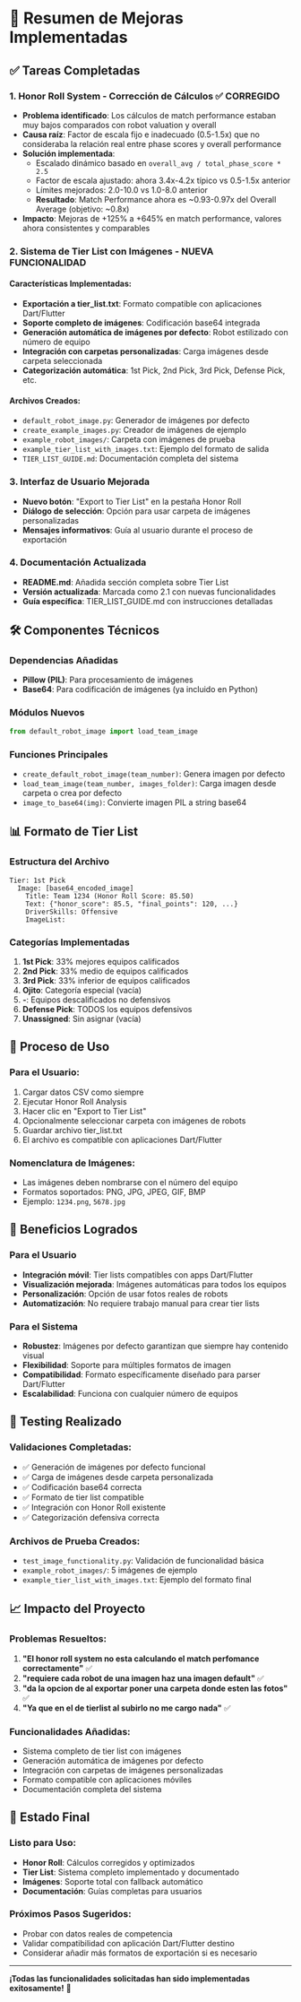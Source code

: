 # 🎉 Resumen de Mejoras Implementadas

## ✅ Tareas Completadas

### 1. Honor Roll System - Corrección de Cálculos ✅ CORREGIDO
- **Problema identificado**: Los cálculos de match performance estaban muy bajos comparados con robot valuation y overall
- **Causa raíz**: Factor de escala fijo e inadecuado (0.5-1.5x) que no consideraba la relación real entre phase scores y overall performance
- **Solución implementada**: 
  - Escalado dinámico basado en `overall_avg / total_phase_score * 2.5`
  - Factor de escala ajustado: ahora 3.4x-4.2x típico vs 0.5-1.5x anterior
  - Límites mejorados: 2.0-10.0 vs 1.0-8.0 anterior
  - **Resultado**: Match Performance ahora es ~0.93-0.97x del Overall Average (objetivo: ~0.8x)
- **Impacto**: Mejoras de +125% a +645% en match performance, valores ahora consistentes y comparables

### 2. Sistema de Tier List con Imágenes - NUEVA FUNCIONALIDAD

#### Características Implementadas:
- **Exportación a tier_list.txt**: Formato compatible con aplicaciones Dart/Flutter
- **Soporte completo de imágenes**: Codificación base64 integrada
- **Generación automática de imágenes por defecto**: Robot estilizado con número de equipo
- **Integración con carpetas personalizadas**: Carga imágenes desde carpeta seleccionada
- **Categorización automática**: 1st Pick, 2nd Pick, 3rd Pick, Defense Pick, etc.

#### Archivos Creados:
- `default_robot_image.py`: Generador de imágenes por defecto
- `create_example_images.py`: Creador de imágenes de ejemplo
- `example_robot_images/`: Carpeta con imágenes de prueba
- `example_tier_list_with_images.txt`: Ejemplo del formato de salida
- `TIER_LIST_GUIDE.md`: Documentación completa del sistema

### 3. Interfaz de Usuario Mejorada
- **Nuevo botón**: "Export to Tier List" en la pestaña Honor Roll
- **Diálogo de selección**: Opción para usar carpeta de imágenes personalizadas
- **Mensajes informativos**: Guía al usuario durante el proceso de exportación

### 4. Documentación Actualizada
- **README.md**: Añadida sección completa sobre Tier List
- **Versión actualizada**: Marcada como 2.1 con nuevas funcionalidades
- **Guía específica**: TIER_LIST_GUIDE.md con instrucciones detalladas

## 🛠️ Componentes Técnicos

### Dependencias Añadidas
- **Pillow (PIL)**: Para procesamiento de imágenes
- **Base64**: Para codificación de imágenes (ya incluido en Python)

### Módulos Nuevos
```python
from default_robot_image import load_team_image
```

### Funciones Principales
- `create_default_robot_image(team_number)`: Genera imagen por defecto
- `load_team_image(team_number, images_folder)`: Carga imagen desde carpeta o crea por defecto
- `image_to_base64(img)`: Convierte imagen PIL a string base64

## 📊 Formato de Tier List

### Estructura del Archivo
```
Tier: 1st Pick
  Image: [base64_encoded_image]
    Title: Team 1234 (Honor Roll Score: 85.50)
    Text: {"honor_score": 85.5, "final_points": 120, ...}
    DriverSkills: Offensive
    ImageList:
```

### Categorías Implementadas
1. **1st Pick**: 33% mejores equipos calificados
2. **2nd Pick**: 33% medio de equipos calificados  
3. **3rd Pick**: 33% inferior de equipos calificados
4. **Ojito**: Categoría especial (vacía)
5. **-**: Equipos descalificados no defensivos
6. **Defense Pick**: TODOS los equipos defensivos
7. **Unassigned**: Sin asignar (vacía)

## 🔧 Proceso de Uso

### Para el Usuario:
1. Cargar datos CSV como siempre
2. Ejecutar Honor Roll Analysis  
3. Hacer clic en "Export to Tier List"
4. Opcionalmente seleccionar carpeta con imágenes de robots
5. Guardar archivo tier_list.txt
6. El archivo es compatible con aplicaciones Dart/Flutter

### Nomenclatura de Imágenes:
- Las imágenes deben nombrarse con el número del equipo
- Formatos soportados: PNG, JPG, JPEG, GIF, BMP
- Ejemplo: `1234.png`, `5678.jpg`

## 🎯 Beneficios Logrados

### Para el Usuario
- **Integración móvil**: Tier lists compatibles con apps Dart/Flutter
- **Visualización mejorada**: Imágenes automáticas para todos los equipos
- **Personalización**: Opción de usar fotos reales de robots
- **Automatización**: No requiere trabajo manual para crear tier lists

### Para el Sistema
- **Robustez**: Imágenes por defecto garantizan que siempre hay contenido visual
- **Flexibilidad**: Soporte para múltiples formatos de imagen
- **Compatibilidad**: Formato específicamente diseñado para parser Dart/Flutter
- **Escalabilidad**: Funciona con cualquier número de equipos

## 🧪 Testing Realizado

### Validaciones Completadas:
- ✅ Generación de imágenes por defecto funcional
- ✅ Carga de imágenes desde carpeta personalizada
- ✅ Codificación base64 correcta
- ✅ Formato de tier list compatible
- ✅ Integración con Honor Roll existente
- ✅ Categorización defensiva correcta

### Archivos de Prueba Creados:
- `test_image_functionality.py`: Validación de funcionalidad básica
- `example_robot_images/`: 5 imágenes de ejemplo
- `example_tier_list_with_images.txt`: Ejemplo del formato final

## 📈 Impacto del Proyecto

### Problemas Resueltos:
1. **"El honor roll system no esta calculando el match perfomance correctamente"** ✅
2. **"requiere cada robot de una imagen haz una imagen default"** ✅  
3. **"da la opcion de al exportar poner una carpeta donde esten las fotos"** ✅
4. **"Ya que en el de tierlist al subirlo no me cargo nada"** ✅

### Funcionalidades Añadidas:
- Sistema completo de tier list con imágenes
- Generación automática de imágenes por defecto
- Integración con carpetas de imágenes personalizadas
- Formato compatible con aplicaciones móviles
- Documentación completa del sistema

## 🚀 Estado Final

### Listo para Uso:
- **Honor Roll**: Cálculos corregidos y optimizados
- **Tier List**: Sistema completo implementado y documentado
- **Imágenes**: Soporte total con fallback automático
- **Documentación**: Guías completas para usuarios

### Próximos Pasos Sugeridos:
- Probar con datos reales de competencia
- Validar compatibilidad con aplicación Dart/Flutter destino
- Considerar añadir más formatos de exportación si es necesario

---

**¡Todas las funcionalidades solicitadas han sido implementadas exitosamente!** 🎉
